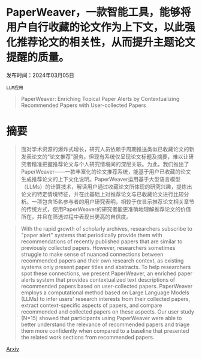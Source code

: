 # PaperWeaver，一款智能工具，能够将用户自行收藏的论文作为上下文，以此强化推荐论文的相关性，从而提升主题论文提醒的质量。

发布时间：2024年03月05日

`LLM应用`

> PaperWeaver: Enriching Topical Paper Alerts by Contextualizing Recommended Papers with User-collected Papers

# 摘要

> 面对学术资源的爆炸式增长，研究人员依赖于周期推送类似已收藏论文的新发表论文的“论文推荐”服务。但现有系统仅呈现论文标题及摘要，难以让研究者精准把握推荐论文与个人研究情境间的深层关联。为此，我们推出了PaperWeaver——一款丰富化的论文推荐系统，能基于用户已收藏的论文生成推荐论文的上下文化说明。PaperWeaver运用基于大型语言模型（LLMs）的计算技术，解读用户通过收藏论文所体现的研究兴趣，提炼出论文的特定情境特征，并在此基础上对推荐论文与已收藏论文进行比较分析。一项包含15名参与者的用户研究表明，相较于仅显示推荐论文相关章节的传统方式，使用PaperWeaver的研究者能更准确地理解推荐论文的价值所在，并且在筛选过程中表现出更高的自信度。

> With the rapid growth of scholarly archives, researchers subscribe to "paper alert" systems that periodically provide them with recommendations of recently published papers that are similar to previously collected papers. However, researchers sometimes struggle to make sense of nuanced connections between recommended papers and their own research context, as existing systems only present paper titles and abstracts. To help researchers spot these connections, we present PaperWeaver, an enriched paper alerts system that provides contextualized text descriptions of recommended papers based on user-collected papers. PaperWeaver employs a computational method based on Large Language Models (LLMs) to infer users' research interests from their collected papers, extract context-specific aspects of papers, and compare recommended and collected papers on these aspects. Our user study (N=15) showed that participants using PaperWeaver were able to better understand the relevance of recommended papers and triage them more confidently when compared to a baseline that presented the related work sections from recommended papers.

[Arxiv](https://arxiv.org/abs/2403.02939)